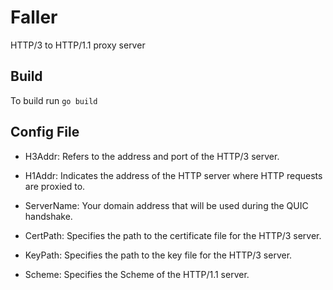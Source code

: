 # Faller

HTTP/3 to HTTP/1.1 proxy server

## Build

To build run `go build`

## Config File

* H3Addr: Refers to the address and port of the HTTP/3 server.

* H1Addr: Indicates the address of the HTTP server where HTTP requests are proxied to.

* ServerName: Your domain address that will be used during the QUIC handshake.

* CertPath: Specifies the path to the certificate file for the HTTP/3 server.

* KeyPath: Specifies the path to the key file for the HTTP/3 server.

* Scheme: Specifies the Scheme of the HTTP/1.1 server.
